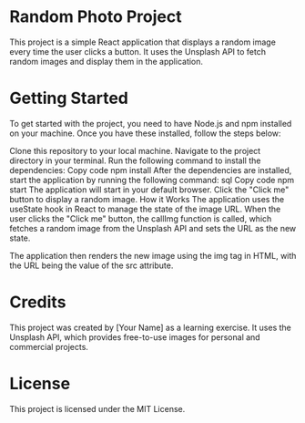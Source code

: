 # Random Photo Project
This project is a simple React application that displays a random image every time the user clicks a button. It uses the Unsplash API to fetch random images and display them in the application.

# Getting Started
To get started with the project, you need to have Node.js and npm installed on your machine. Once you have these installed, follow the steps below:

Clone this repository to your local machine.
Navigate to the project directory in your terminal.
Run the following command to install the dependencies:
Copy code
npm install
After the dependencies are installed, start the application by running the following command:
sql
Copy code
npm start
The application will start in your default browser. Click the "Click me" button to display a random image.
How it Works
The application uses the useState hook in React to manage the state of the image URL. When the user clicks the "Click me" button, the callImg function is called, which fetches a random image from the Unsplash API and sets the URL as the new state.

The application then renders the new image using the img tag in HTML, with the URL being the value of the src attribute.

# Credits
This project was created by [Your Name] as a learning exercise. It uses the Unsplash API, which provides free-to-use images for personal and commercial projects.

# License
This project is licensed under the MIT License.




